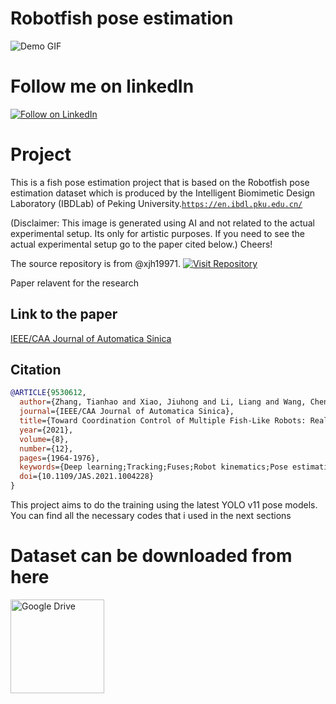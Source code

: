 # Robotfish pose estimation 
![Demo GIF](images/pose.gif.gif)

# Follow me on linkedIn
<a href="https://www.linkedin.com/comm/mynetwork/discovery-see-all?usecase=PEOPLE_FOLLOWS&followMember=samitha-thilakarathna" target="_blank">
  <img src="https://img.shields.io/badge/Follow%20on-LinkedIn-blue?style=for-the-badge&logo=linkedin" alt="Follow on LinkedIn">
</a>


# Project
This is a fish pose estimation project that is based on the Robotfish pose estimation dataset which is produced by the  Intelligent Biomimetic Design Laboratory (IBDLab) of Peking University.[`https://en.ibdl.pku.edu.cn/`](https://en.ibdl.pku.edu.cn/)

(Disclaimer: This image is generated using AI and not related to the actual experimental setup. Its only for artistic purposes. If you need to see the actual experimental setup go to the paper cited below.)
Cheers!

The source repository is from  @xjh19971.
 [![Visit Repository](https://img.shields.io/badge/Visit-Repository-blue?style=for-the-badge)](https://github.com/xjh19971/Robotic-Fish-Pose-Dataset.git)

Paper relavent for the research

## Link to the paper
[IEEE/CAA Journal of Automatica Sinica](https://ieeexplore-ieee-org.proxy.findit.cvt.dk/document/9530612)
## Citation
```bibtex
@ARTICLE{9530612,
  author={Zhang, Tianhao and Xiao, Jiuhong and Li, Liang and Wang, Chen and Xie, Guangming},
  journal={IEEE/CAA Journal of Automatica Sinica},
  title={Toward Coordination Control of Multiple Fish-Like Robots: Real-Time Vision-Based Pose Estimation and Tracking via Deep Neural Networks},
  year={2021},
  volume={8},
  number={12},
  pages={1964-1976},
  keywords={Deep learning;Tracking;Fuses;Robot kinematics;Pose estimation;Solids;Real-time systems;Deep neural networks;formation control;multiple fish-like robots;pose estimation;pose tracking},
  doi={10.1109/JAS.2021.1004228}
}
```

This project aims to do the training using the latest YOLO v11 pose models. You can find all the necessary codes that i used in the next sections

# Dataset can be downloaded from here

<a href="https://drive.google.com/file/d/19VOjZYqX83yEV79cPoG_1tD5Pztwv0Eg/view" target="_blank">
    <img src="https://upload.wikimedia.org/wikipedia/commons/d/da/Google_Drive_logo.png" alt="Google Drive" width="150">
</a>

